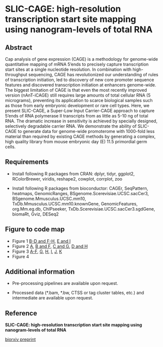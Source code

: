 # SLIC-CAGE: high-resolution transcription start site mapping using nanogram-levels of total RNA

## Abstract
Cap analysis of gene expression (CAGE) is a methodology for genome-wide quantitative mapping of mRNA 5’ends to precisely capture transcription start sites at a single nucleotide resolution. In combination with high-throughput sequencing, CAGE has revolutionized our understanding of rules of transcription initiation, led to discovery of new core promoter sequence features and discovered transcription initiation at enhancers genome-wide. The biggest limitation of CAGE is that even the most recently improved version (nAnT-iCAGE) still requires large amounts of total cellular RNA (5 micrograms), preventing its application to scarce biological samples such as those from early embryonic development or rare cell types. Here, we present SLIC-CAGE, a Super-Low Input Carrier-CAGE approach to capture 5’ends of RNA polymerase II transcripts from as little as 5-10 ng of total RNA. The dramatic increase in sensitivity is achieved by specially designed, selectively degradable carrier RNA. We demonstrate the ability of SLIC-CAGE to generate data for genome-wide promoterome with 1000-fold less material than required by existing CAGE methods by generating a complex, high quality library from mouse embryonic day (E) 11.5 primordial germ cells.

## Requirements 

* Install following R packages from CRAN: 
dplyr, tidyr, ggplot2, RColorBrewer, viridis, reshape2, cowplot, corrplot, zoo

* Install following R packages from bioconductor:
CAGEr, SeqPattern, heatmaps, GenomicRanges, BSgenome.Scerevisiae.UCSC.sacCer3, BSgenome.Mmusculus.UCSC.mm10, TxDb.Mmusculus.UCSC.mm10.knownGene, GenomicFeatures, org.Mm.eg.db, ChIPseeker, TxDb.Scerevisiae.UCSC.sacCer3.sgdGene, biomaRt, Gviz, DESeq2

## Figure to code map 

* Figure 1 [B-D and F-H](analysis/01_pairwise_ctss_corr.R), [E and I](analysis/02_gviz_gbrowser_views.R)  
* Figure 2 [A](analysis/03_genomic_location_tc.R), [B and F](analysis/04_distribution_iq_width.R), [C and G](analysis/05_CTSS_nucleotide_composition.R), [D and H](analysis/06_CTSS_dinucleotide_composition.R)  
* Figure 3 [A-F](analysis/01_pairwise_ctss_corr.R), [G](analysis/02_gviz_gbrowser_views.R), [H](analysis/03_genomic_location_tc.R), [I](analysis/04_distribution_iq_width.R), [J](analysis/05_CTSS_nucleotide_composition.R), [K](analysis/06_CTSS_dinucleotide_composition.R)  
* Figure 4


## Additional information 

* Pre-processing pipelines are available upon request.

* Processed data (*.bam, *.bw, CTSS or tag cluster tables, etc.) and intermediate are available upon request.

## Reference 
**SLIC-CAGE: high-resolution transcription start site mapping using nanogram-levels of total RNA**

[biorxiv preprint](https://www.biorxiv.org/content/early/2018/07/19/368795)